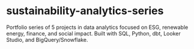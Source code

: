 # sustainability-analytics-series
Portfolio series of 5 projects in data analytics focused on ESG, renewable energy, finance, and social impact. Built with SQL, Python, dbt, Looker Studio, and BigQuery/Snowflake.
